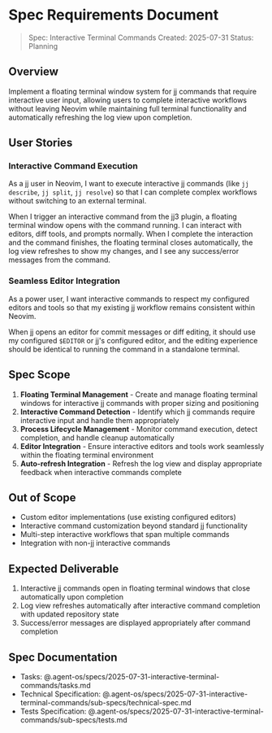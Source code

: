 # Spec Requirements Document

> Spec: Interactive Terminal Commands
> Created: 2025-07-31
> Status: Planning

## Overview

Implement a floating terminal window system for jj commands that require interactive user input, allowing users to complete interactive workflows without leaving Neovim while maintaining full terminal functionality and automatically refreshing the log view upon completion.

## User Stories

### Interactive Command Execution

As a jj user in Neovim, I want to execute interactive jj commands (like `jj describe`, `jj split`, `jj resolve`) so that I can complete complex workflows without switching to an external terminal.

When I trigger an interactive command from the jj3 plugin, a floating terminal window opens with the command running. I can interact with editors, diff tools, and prompts normally. When I complete the interaction and the command finishes, the floating terminal closes automatically, the log view refreshes to show my changes, and I see any success/error messages from the command.

### Seamless Editor Integration

As a power user, I want interactive commands to respect my configured editors and tools so that my existing jj workflow remains consistent within Neovim.

When jj opens an editor for commit messages or diff editing, it should use my configured `$EDITOR` or jj's configured editor, and the editing experience should be identical to running the command in a standalone terminal.

## Spec Scope

1. **Floating Terminal Management** - Create and manage floating terminal windows for interactive jj commands with proper sizing and positioning
2. **Interactive Command Detection** - Identify which jj commands require interactive input and handle them appropriately  
3. **Process Lifecycle Management** - Monitor command execution, detect completion, and handle cleanup automatically
4. **Editor Integration** - Ensure interactive editors and tools work seamlessly within the floating terminal environment
5. **Auto-refresh Integration** - Refresh the log view and display appropriate feedback when interactive commands complete

## Out of Scope

- Custom editor implementations (use existing configured editors)
- Interactive command customization beyond standard jj functionality
- Multi-step interactive workflows that span multiple commands
- Integration with non-jj interactive commands

## Expected Deliverable

1. Interactive jj commands open in floating terminal windows that close automatically upon completion
2. Log view refreshes automatically after interactive command completion with updated repository state
3. Success/error messages are displayed appropriately after command completion

## Spec Documentation

- Tasks: @.agent-os/specs/2025-07-31-interactive-terminal-commands/tasks.md
- Technical Specification: @.agent-os/specs/2025-07-31-interactive-terminal-commands/sub-specs/technical-spec.md
- Tests Specification: @.agent-os/specs/2025-07-31-interactive-terminal-commands/sub-specs/tests.md